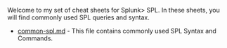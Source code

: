 Welcome to my set of cheat sheets for Splunk> SPL. In these sheets, you will find commonly used SPL queries and syntax.
* [common-spl.md](https://github.com/weaknetlabs/Splunk-SPL/blob/master/common-spl.md) - This file contains commonly used SPL Syntax and Commands.
